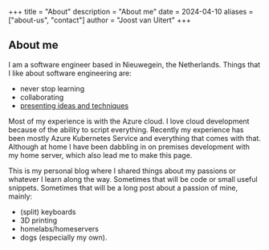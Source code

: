 +++
title = "About"
description = "About me"
date = 2024-04-10
aliases = ["about-us", "contact"]
author = "Joost van Uitert"
+++

## About me

I am a software engineer based in Nieuwegein, the Netherlands.
Things that I like about software engineering are:

* never stop learning
* collaborating
* [presenting ideas and techniques](https://sessionize.com/joost-van-uitert/)

Most of my experience is with the Azure cloud.
I love cloud development because of the ability to script everything.
Recently my experience has been mostly Azure Kubernetes Service and everything that comes with that.
Although at home I have been dabbling in on premises development with my home server, which also lead me to make this page.

This is my personal blog where I shared things about my passions or whatever I learn along the way.
Sometimes that will be code or small useful snippets.
Sometimes that will be a long post about a passion of mine, mainly:

* (split) keyboards
* 3D printing
* homelabs/homeservers
* dogs (especially my own).
